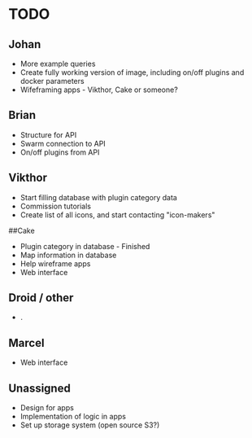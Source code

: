 
# TODO


## Johan
* More example queries
* Create fully working version of image, including on/off plugins and docker parameters
* Wifeframing apps - Vikthor, Cake or someone?

## Brian
* Structure for API
* Swarm connection to API
* On/off plugins from API

## Vikthor
* Start filling database with plugin category data
* Commission tutorials
* Create list of all icons, and start contacting "icon-makers"

##Cake
* Plugin category in database - Finished
* Map information in database
* Help wireframe apps
* Web interface

## Droid / other
* .

## Marcel
* Web interface

## Unassigned
* Design for apps
* Implementation of logic in apps
* Set up storage system (open source S3?)
